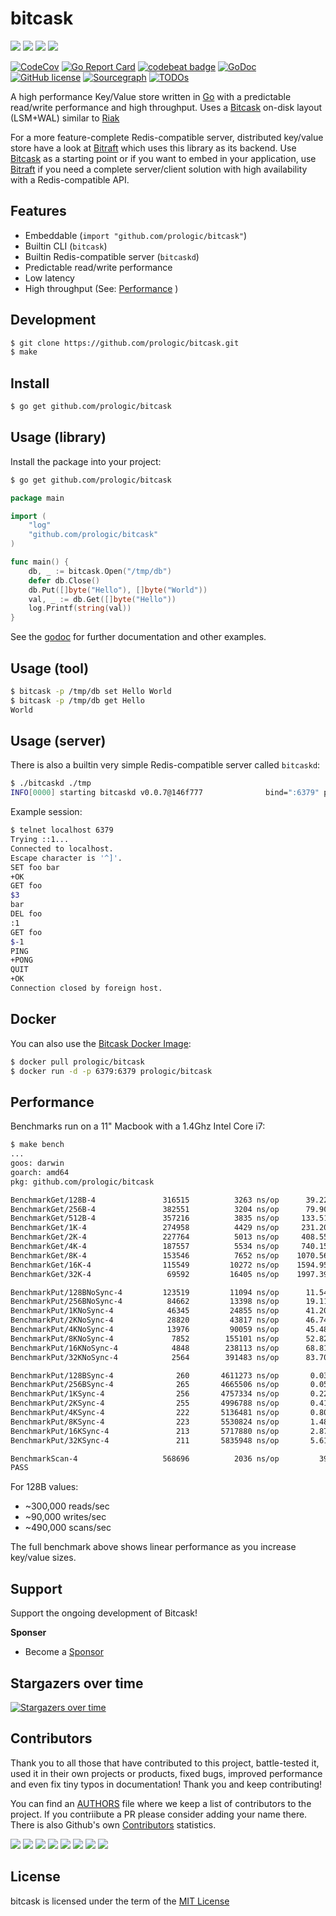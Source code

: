 # bitcask

![](https://github.com/prologic/bitcask/workflows/Coverage/badge.svg)
![](https://github.com/prologic/bitcask/workflows/Docker/badge.svg)
![](https://github.com/prologic/bitcask/workflows/Go/badge.svg)
![](https://github.com/prologic/bitcask/workflows/ReviewDog/badge.svg)

[![CodeCov](https://codecov.io/gh/prologic/bitcask/branch/master/graph/badge.svg)](https://codecov.io/gh/prologic/bitcask)
[![Go Report Card](https://goreportcard.com/badge/prologic/bitcask)](https://goreportcard.com/report/prologic/bitcask)
[![codebeat badge](https://codebeat.co/badges/15fba8a5-3044-4f40-936f-9e0f5d5d1fd9)](https://codebeat.co/projects/github-com-prologic-bitcask-master)
[![GoDoc](https://godoc.org/github.com/prologic/bitcask?status.svg)](https://godoc.org/github.com/prologic/bitcask) 
[![GitHub license](https://img.shields.io/github/license/prologic/bitcask.svg)](https://github.com/prologic/bitcask)
[![Sourcegraph](https://sourcegraph.com/github.com/prologic/bitcask/-/badge.svg)](https://sourcegraph.com/github.com/prologic/bitcask?badge)
[![TODOs](https://img.shields.io/endpoint?url=https://api.tickgit.com/badge?repo=github.com/prologic/bitcask)](https://www.tickgit.com/browse?repo=github.com/prologic/bitcask)

A high performance Key/Value store written in [Go](https://golang.org) with a predictable read/write performance and high throughput. Uses a [Bitcask](https://en.wikipedia.org/wiki/Bitcask) on-disk layout (LSM+WAL) similar to [Riak](https://riak.com/)

For a more feature-complete Redis-compatible server, distributed key/value store have a look at [Bitraft](https://github.com/prologic/bitraft) which uses this library as its backend. Use [Bitcask](https://github.com/prologic/bitcask) as a starting point or if you want to embed in your application, use [Bitraft](https://github.com/prologic/bitraft) if you need a complete server/client solution with high availability with a Redis-compatible API.

## Features

* Embeddable (`import "github.com/prologic/bitcask"`)
* Builtin CLI (`bitcask`)
* Builtin Redis-compatible server (`bitcaskd`)
* Predictable read/write performance
* Low latency
* High throughput (See: [Performance](README.md#Performance) )

## Development

```sh
$ git clone https://github.com/prologic/bitcask.git
$ make
```

## Install

```sh
$ go get github.com/prologic/bitcask
```

## Usage (library)

Install the package into your project:

```sh
$ go get github.com/prologic/bitcask
```

```go
package main

import (
	"log"
	"github.com/prologic/bitcask"
)

func main() {
    db, _ := bitcask.Open("/tmp/db")
    defer db.Close()
    db.Put([]byte("Hello"), []byte("World"))
    val, _ := db.Get([]byte("Hello"))
    log.Printf(string(val))
}
```

See the [godoc](https://godoc.org/github.com/prologic/bitcask) for further
documentation and other examples.

## Usage (tool)

```sh
$ bitcask -p /tmp/db set Hello World
$ bitcask -p /tmp/db get Hello
World
```

## Usage (server)

There is also a builtin very  simple Redis-compatible server called `bitcaskd`:

```sh
$ ./bitcaskd ./tmp
INFO[0000] starting bitcaskd v0.0.7@146f777              bind=":6379" path=./tmp
```

Example session:

```sh
$ telnet localhost 6379
Trying ::1...
Connected to localhost.
Escape character is '^]'.
SET foo bar
+OK
GET foo
$3
bar
DEL foo
:1
GET foo
$-1
PING
+PONG
QUIT
+OK
Connection closed by foreign host.
```

## Docker

You can also use the [Bitcask Docker Image](https://cloud.docker.com/u/prologic/repository/docker/prologic/bitcask):

```sh
$ docker pull prologic/bitcask
$ docker run -d -p 6379:6379 prologic/bitcask
```

## Performance

Benchmarks run on a 11" Macbook with a 1.4Ghz Intel Core i7:

```sh
$ make bench
...
goos: darwin
goarch: amd64
pkg: github.com/prologic/bitcask

BenchmarkGet/128B-4         	  316515	      3263 ns/op	  39.22 MB/s	     160 B/op	       1 allocs/op
BenchmarkGet/256B-4         	  382551	      3204 ns/op	  79.90 MB/s	     288 B/op	       1 allocs/op
BenchmarkGet/512B-4         	  357216	      3835 ns/op	 133.51 MB/s	     576 B/op	       1 allocs/op
BenchmarkGet/1K-4           	  274958	      4429 ns/op	 231.20 MB/s	    1152 B/op	       1 allocs/op
BenchmarkGet/2K-4           	  227764	      5013 ns/op	 408.55 MB/s	    2304 B/op	       1 allocs/op
BenchmarkGet/4K-4           	  187557	      5534 ns/op	 740.15 MB/s	    4864 B/op	       1 allocs/op
BenchmarkGet/8K-4           	  153546	      7652 ns/op	1070.56 MB/s	    9472 B/op	       1 allocs/op
BenchmarkGet/16K-4          	  115549	     10272 ns/op	1594.95 MB/s	   18432 B/op	       1 allocs/op
BenchmarkGet/32K-4          	   69592	     16405 ns/op	1997.39 MB/s	   40960 B/op	       1 allocs/op

BenchmarkPut/128BNoSync-4   	  123519	     11094 ns/op	  11.54 MB/s	      49 B/op	       2 allocs/op
BenchmarkPut/256BNoSync-4   	   84662	     13398 ns/op	  19.11 MB/s	      50 B/op	       2 allocs/op
BenchmarkPut/1KNoSync-4     	   46345	     24855 ns/op	  41.20 MB/s	      58 B/op	       2 allocs/op
BenchmarkPut/2KNoSync-4     	   28820	     43817 ns/op	  46.74 MB/s	      68 B/op	       2 allocs/op
BenchmarkPut/4KNoSync-4     	   13976	     90059 ns/op	  45.48 MB/s	      89 B/op	       2 allocs/op
BenchmarkPut/8KNoSync-4     	    7852	    155101 ns/op	  52.82 MB/s	     130 B/op	       2 allocs/op
BenchmarkPut/16KNoSync-4    	    4848	    238113 ns/op	  68.81 MB/s	     226 B/op	       2 allocs/op
BenchmarkPut/32KNoSync-4    	    2564	    391483 ns/op	  83.70 MB/s	     377 B/op	       3 allocs/op

BenchmarkPut/128BSync-4     	     260	   4611273 ns/op	   0.03 MB/s	      48 B/op	       2 allocs/op
BenchmarkPut/256BSync-4     	     265	   4665506 ns/op	   0.05 MB/s	      48 B/op	       2 allocs/op
BenchmarkPut/1KSync-4       	     256	   4757334 ns/op	   0.22 MB/s	      48 B/op	       2 allocs/op
BenchmarkPut/2KSync-4       	     255	   4996788 ns/op	   0.41 MB/s	      92 B/op	       2 allocs/op
BenchmarkPut/4KSync-4       	     222	   5136481 ns/op	   0.80 MB/s	      98 B/op	       2 allocs/op
BenchmarkPut/8KSync-4       	     223	   5530824 ns/op	   1.48 MB/s	      99 B/op	       2 allocs/op
BenchmarkPut/16KSync-4      	     213	   5717880 ns/op	   2.87 MB/s	     202 B/op	       2 allocs/op
BenchmarkPut/32KSync-4      	     211	   5835948 ns/op	   5.61 MB/s	     355 B/op	       3 allocs/op

BenchmarkScan-4             	  568696	      2036 ns/op	     392 B/op	      33 allocs/op
PASS
```

For 128B values:

* ~300,000 reads/sec
* ~90,000 writes/sec
* ~490,000 scans/sec

The full benchmark above shows linear performance as you increase key/value sizes.

## Support

Support the ongoing development of Bitcask!

**Sponser**

- Become a [Sponsor](https://www.patreon.com/prologic)

## Stargazers over time

[![Stargazers over time](https://starcharts.herokuapp.com/prologic/bitcask.svg)](https://starcharts.herokuapp.com/prologic/bitcask)

## Contributors

Thank you to all those that have contributed to this project, battle-tested it, used it in their own projects or products, fixed bugs, improved performance and even fix tiny typos in documentation! Thank you and keep contributing!

You can find an [AUTHORS](/AUTHORS) file where we keep a list of contributors to the project. If you contriibute a PR please consider adding your name there. There is also Github's own [Contributors](https://github.com/prologic/bitcask/graphs/contributors) statistics.

[![](https://sourcerer.io/fame/prologic/prologic/bitcask/images/0)](https://sourcerer.io/fame/prologic/prologic/bitcask/links/0)
[![](https://sourcerer.io/fame/prologic/prologic/bitcask/images/1)](https://sourcerer.io/fame/prologic/prologic/bitcask/links/1)
[![](https://sourcerer.io/fame/prologic/prologic/bitcask/images/2)](https://sourcerer.io/fame/prologic/prologic/bitcask/links/2)
[![](https://sourcerer.io/fame/prologic/prologic/bitcask/images/3)](https://sourcerer.io/fame/prologic/prologic/bitcask/links/3)
[![](https://sourcerer.io/fame/prologic/prologic/bitcask/images/4)](https://sourcerer.io/fame/prologic/prologic/bitcask/links/4)
[![](https://sourcerer.io/fame/prologic/prologic/bitcask/images/5)](https://sourcerer.io/fame/prologic/prologic/bitcask/links/5)
[![](https://sourcerer.io/fame/prologic/prologic/bitcask/images/6)](https://sourcerer.io/fame/prologic/prologic/bitcask/links/6)
[![](https://sourcerer.io/fame/prologic/prologic/bitcask/images/7)](https://sourcerer.io/fame/prologic/prologic/bitcask/links/7)

## License

bitcask is licensed under the term of the [MIT License](https://github.com/prologic/bitcask/blob/master/LICENSE)
